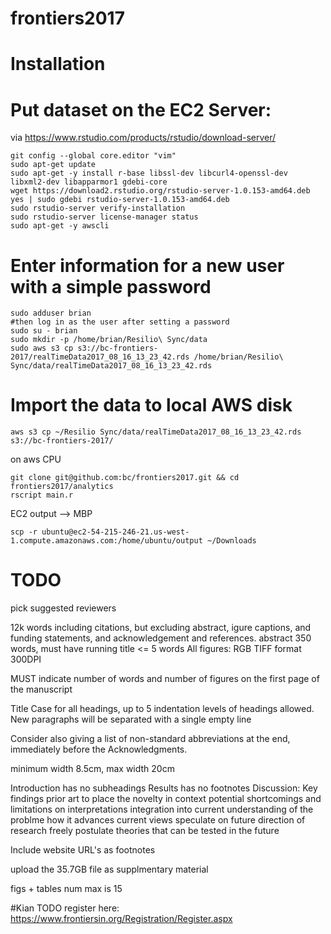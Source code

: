 # frontiers2017

# Installation

# Put dataset on the EC2 Server:
via https://www.rstudio.com/products/rstudio/download-server/
```
git config --global core.editor "vim"
sudo apt-get update
sudo apt-get -y install r-base libssl-dev libcurl4-openssl-dev libxml2-dev libapparmor1 gdebi-core
wget https://download2.rstudio.org/rstudio-server-1.0.153-amd64.deb
yes | sudo gdebi rstudio-server-1.0.153-amd64.deb
sudo rstudio-server verify-installation
sudo rstudio-server license-manager status
sudo apt-get -y awscli
```

# Enter information for a new user with a simple password
```
sudo adduser brian
#then log in as the user after setting a password
sudo su - brian
sudo mkdir -p /home/brian/Resilio\ Sync/data
sudo aws s3 cp s3://bc-frontiers-2017/realTimeData2017_08_16_13_23_42.rds /home/brian/Resilio\ Sync/data/realTimeData2017_08_16_13_23_42.rds
```
# Import the data to local AWS disk
```
aws s3 cp ~/Resilio Sync/data/realTimeData2017_08_16_13_23_42.rds s3://bc-frontiers-2017/
```
on aws CPU
```
git clone git@github.com:bc/frontiers2017.git && cd frontiers2017/analytics
rscript main.r
```

EC2 output --> MBP
```
scp -r ubuntu@ec2-54-215-246-21.us-west-1.compute.amazonaws.com:/home/ubuntu/output ~/Downloads
```
# TODO
pick suggested reviewers

12k words including citations, but excluding abstract, igure captions, and funding statements, and acknowledgement and references. abstract 350 words, must have running title <= 5 words
All figures:
RGB TIFF format
300DPI


MUST indicate number of words and number of figures on the first page of the manuscript

Title Case for all headings, up to 5 indentation levels of headings allowed.
New paragraphs will be separated with a single empty line

Consider also giving a list of non-standard abbreviations at the end, immediately before the Acknowledgments.

minimum width 8.5cm, max width 20cm

Introduction has no subheadings
Results has no footnotes
Discussion:
Key findings
prior art to place the novelty in context
potential shortcomings and limitations on interpretations
integration into current understanding of the problme
how it advances current views
speculate on future direction of research
freely postulate theories that can be tested in the future

Include website URL's as footnotes

upload the 35.7GB file as supplmentary material

figs + tables num max is 15

#Kian TODO
register here:
https://www.frontiersin.org/Registration/Register.aspx
